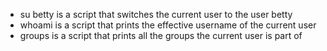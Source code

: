 * su betty is a script that switches the current user to the user betty
* whoami is a script that prints the effective username of the current user
* groups is a script that prints all the groups the current user is part of
